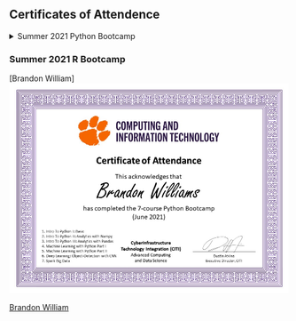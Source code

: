 ## Certificates of Attendence

<details close>
<summary> Summer 2021 Python Bootcamp </summary>
  
  [Brandon William] <img src="../images/training/2021_summer_python/bew3.JPG" style="width:600px">
  
  [Brandon William] (https://www.palmetto.clemson.edu/palmetto/images/about/palmetto_front_view.png)
  
</details>


### Summer 2021 R Bootcamp

  [Brandon William] <img src="../images/training/2021_summer_python/bew3.JPG" style="width:600px">
  
  [Brandon William](https://www.palmetto.clemson.edu/palmetto/images/about/bew3.JPG)
  
